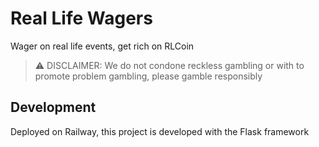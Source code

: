# Real Life Wagers
Wager on real life events, get rich on RLCoin

> ⚠ DISCLAIMER: We do not condone reckless gambling or with to promote problem gambling, please gamble responsibly

## Development
Deployed on Railway, this project is developed with the Flask framework
